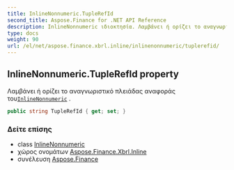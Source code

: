 ```yaml
---
title: InlineNonnumeric.TupleRefId
second_title: Aspose.Finance for .NET API Reference
description: InlineNonnumeric ιδιοκτησία. Λαμβάνει ή ορίζει το αναγνωριστικό πλειάδας αναφοράς τουInlineNonnumeric .
type: docs
weight: 90
url: /el/net/aspose.finance.xbrl.inline/inlinenonnumeric/tuplerefid/
---
```

## InlineNonnumeric.TupleRefId property

Λαμβάνει ή ορίζει το αναγνωριστικό πλειάδας αναφοράς του[`InlineNonnumeric`](../) .

```csharp
public string TupleRefId { get; set; }
```

### Δείτε επίσης

* class [InlineNonnumeric](../)
* χώρος ονομάτων [Aspose.Finance.Xbrl.Inline](../../inlinenonnumeric/)
* συνέλευση [Aspose.Finance](../../../)


